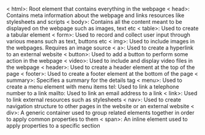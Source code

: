 < html>: Root element that contains everything in the webpage
< head>: Contains meta information about the webpage and links resources like stylesheets and scripts
< body>: Contains all the content meant to be displayed on the webpage such as images, text etc
< table>: Used to create a tabular element
< form>: Used to record and collect user input through various means such as text, buttons etc
< img>: Used to include images in the webpages. Requires an image source
< a>: Used to create a hyperlink to an external website
< button>: Used to add a button to perform some action in the webpage
< video>: Used to include and display video files in the webpage
< header>: Used to create a header element at the top of the page
< footer>: Used to create a footer element at the bottom of the page
< summary>: Specifies a summary for the details tag
< menu>: Used to create a menu element with menu items
tel: Used to link a telephone number to a link
mailto: Used to link an email address to a link
< link>: Used to link external resources such as stylesheets
< nav>: Used to create navigation structure to other pages in the website or an external website
< div>: A generic container used to group related elements together in order to apply common properties to them
< span>: An inline element used to apply properties to a specific section